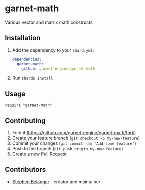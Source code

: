 # garnet-math

Various vector and matrix math constructs

## Installation

1. Add the dependency to your `shard.yml`:

   ```yaml
   dependencies:
     garnet-math:
       github: garnet-engine/garnet-math
   ```

2. Run `shards install`

## Usage

```crystal
require "garnet-math"
```

## Contributing

1. Fork it (<https://github.com/garnet-engine/garnet-math/fork>)
2. Create your feature branch (`git checkout -b my-new-feature`)
3. Commit your changes (`git commit -am 'Add some feature'`)
4. Push to the branch (`git push origin my-new-feature`)
5. Create a new Pull Request

## Contributors

- [Stephen Belanger](https://github.com/qard) - creator and maintainer

